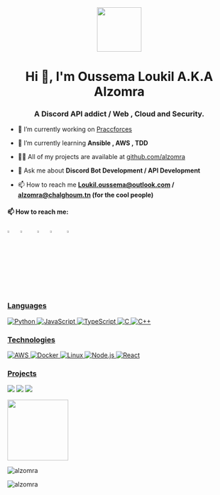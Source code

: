 <div id="header" align="center">
  <img src="https://media.giphy.com/media/KeUoFXwyzOksZrJ6D6/giphy.gif" width="100"/>
</div>
<h1 align="center">Hi 👋, I'm Oussema Loukil A.K.A Alzomra</h1>
<h3 align="center">A Discord API addict / Web , Cloud and Security.</h3>

- 🔭 I’m currently working on [Praccforces](https://github.com/alzomra/praccforces)

- 🌱 I’m currently learning **Ansible , AWS , TDD**

- 👨‍💻 All of my projects are available at [github.com/alzomra](https://github.com/alzomra)

- 💬 Ask me about **Discord Bot Development / API Development**

- 📫 How to reach me **Loukil.oussema@outlook.com / alzomra@chalghoum.tn (for the cool people)**

#### 📫 How to reach me:
  
  [<img src="https://upload.wikimedia.org/wikipedia/commons/8/83/Steam_icon_logo.svg" width="3.5%"/>](https://steamcommunity.com/id/alzomra/)  &nbsp; 
  [<img src="https://github.com/sciencepal/sciencepal/blob/master/assets/discord-round.svg" width="3.5%"/>](https://discord.gg/gg6YEFd)  &nbsp; &nbsp; [<img src="https://img.icons8.com/color/48/000000/linkedin.png" width="3.5%"/>](https://www.linkedin.com/in/loukiloussema/)  &nbsp; [<img src="https://img.icons8.com/fluent/48/000000/facebook-new.png" width="3.5%"/>](https://www.facebook.com/alzomra/)  &nbsp; &nbsp; <a href="mailto:loukil.oussema@outlook.com"> <img src="https://img.icons8.com/fluent/48/000000/gmail.png" width="3.5%"/>

### Languages

![Python](https://img.shields.io/badge/-Python-000?&logo=Python)
![JavaScript](https://img.shields.io/badge/-JavaScript-000?&logo=JavaScript)
![TypeScript](https://img.shields.io/badge/-TypeScript-000?&logo=TypeScript)
![C](https://img.shields.io/badge/-C-000?&logo=C)
![C++](https://img.shields.io/badge/-C++-000?&logo=c%2b%2b&logoColor=00599C)

### Technologies

![AWS](https://img.shields.io/badge/-AWS-000?&logo=Amazon-AWS&logoColor=F90)
![Docker](https://img.shields.io/badge/-Docker-000?&logo=Docker)
![Linux](https://img.shields.io/badge/-Linux-000?&logo=Linux)
![Node.js](https://img.shields.io/badge/-Node.js-000?&logo=node.js)
![React](https://img.shields.io/badge/-React-000?&logo=React)

### Projects

[![](https://img.shields.io/badge/-📄%20My%20Website-000)](https://https://github.com/Alzomra/Personal-website)
[![](https://img.shields.io/badge/-🤖%20Competitive%20Coding%20Discord%20Bot-000)](https://https://github.com/Alzomra/Praccforces)
[![](https://img.shields.io/badge/-📱%20Stattrack-000)](https://https://github.com/Alzomra/PFA)

<a href="https://www.alzomra.com/"><img height="137px" src="https://github-readme-stats.vercel.app/api?username=alzomra&hide_title=true&hide_border=true&show_icons=true&include_all_commits=true&count_private=true&line_height=21&text_color=000&icon_color=000,52fa5a&theme=graywhite"/></a>

<p><img align="center" src="https://github-readme-stats.vercel.app/api/top-langs?username=alzomra&show_icons=true&locale=en&layout=compact" alt="alzomra" /></p>

<p><img align="center" src="https://github-readme-streak-stats.herokuapp.com/?user=alzomra&" alt="alzomra" /></p>
